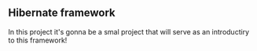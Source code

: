 ## Hibernate framework

In this project it's gonna be a smal project that will serve as an introductiry to this framework!